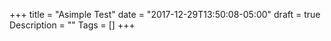 +++
title = "Asimple Test"
date = "2017-12-29T13:50:08-05:00"
draft = true
Description = ""
Tags = []
+++
